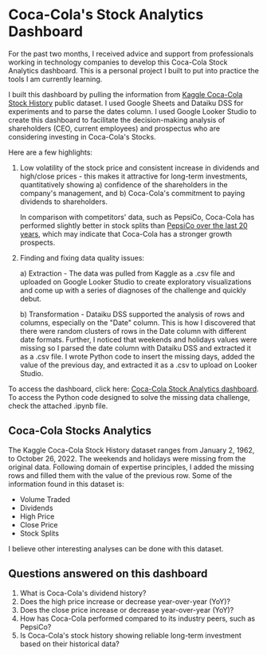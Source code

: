 # Coca-Cola's Stock Analytics Dashboard

For the past two months, I received advice and support from professionals working in technology companies to develop this Coca-Cola Stock Analytics dashboard. This is a personal project I built to put into practice the tools I am currently learning. 

I built this dashboard by pulling the information from [Kaggle Coca-Cola Stock History](https://www.kaggle.com/datasets/kalilurrahman/coca-cola-stock-live-and-updated) public dataset. I used Google Sheets and Dataiku DSS for experiments and to parse the dates column. I used Google Looker Studio to create this dashboard to facilitate the decision-making analysis of shareholders (CEO, current employees) and prospectus who are considering investing in Coca-Cola's Stocks. 

Here are a few highlights:

1. Low volatility of the stock price and consistent increase in dividends and high/close prices - this makes it attractive for long-term investments, quantitatively showing a) confidence of the shareholders in the company's management, and b) Coca-Cola's commitment to paying dividends to shareholders.
   
   In comparison with competitors' data, such as PepsiCo, Coca-Cola has performed slightly better in stock splits than 
   [PepsiCo over the last 20 years](https://finance.yahoo.com/quote/PEP/historyperiod1=1035244800&period2=1680134400&interval=1d&filter=history&frequency=1d&includeAdjustedClose=true), which may indicate that Coca-Cola has a stronger growth prospects. 

2. Finding and fixing data quality issues:
   
   a) Extraction - The data was pulled from Kaggle as a .csv file and uploaded on Google Looker Studio to create 
   exploratory visualizations and come up with a series of diagnoses of the challenge and quickly debut. 
   
   b) Transformation - Dataiku DSS supported the analysis of rows and columns, especially on the "Date" column. This is how I
   discovered that there were random clusters of rows in the Date column with different date formats. Further, I noticed that
   weekends and holidays values were missing so I parsed the date column with Dataiku DSS and extracted it as a .csv file. I wrote
   Python code to insert the missing days, added the value of the previous day, and extracted it as a .csv to upload on Looker Studio.

To access the dashboard, click here: [Coca-Cola Stock Analytics dashboard](https://lookerstudio.google.com/embed/reporting/606e64cf-f921-46f8-8f44-fc00c776c883/page/FarED). To access the Python code designed to solve the missing data challenge, check the attached .ipynb file.

## Coca-Cola Stocks Analytics 

The Kaggle Coca-Cola Stock History dataset ranges from January 2, 1962, to October 26, 2022. The weekends and holidays were missing from the original data. Following domain of expertise principles, I added the missing rows and filled them with the value of the previous row. Some of the information found in this dataset is: 

* Volume Traded
* Dividends 
* High Price
* Close Price
* Stock Splits 

I believe other interesting analyses can be done with this dataset. 

## Questions answered on this dashboard

1. What is Coca-Cola's dividend history?  
2. Does the high price increase or decrease year-over-year (YoY)? 
3. Does the close price increase or decrease year-over-year (YoY)? 
4. How has Coca-Cola performed compared to its industry peers, such as PepsiCo? 
5. Is Coca-Cola's stock history showing reliable long-term investment based on their historical data? 
